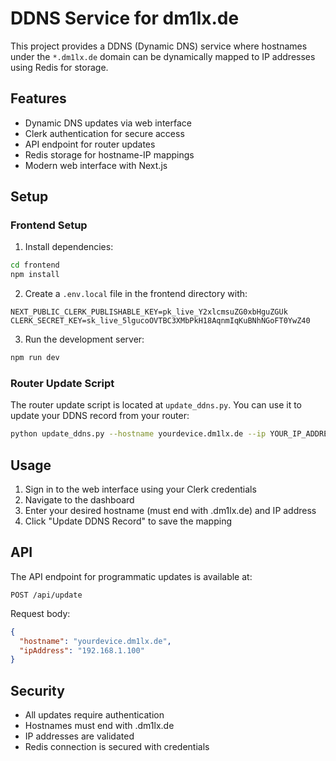 # DDNS Service for dm1lx.de

This project provides a DDNS (Dynamic DNS) service where hostnames under the `*.dm1lx.de` domain can be dynamically mapped to IP addresses using Redis for storage.

## Features

- Dynamic DNS updates via web interface
- Clerk authentication for secure access
- API endpoint for router updates
- Redis storage for hostname-IP mappings
- Modern web interface with Next.js

## Setup

### Frontend Setup

1. Install dependencies:
```bash
cd frontend
npm install
```

2. Create a `.env.local` file in the frontend directory with:
```
NEXT_PUBLIC_CLERK_PUBLISHABLE_KEY=pk_live_Y2xlcmsuZG0xbHguZGUk
CLERK_SECRET_KEY=sk_live_5lgucoOVTBC3XMbPkH18AqnmIqKuBNhNGoFT0YwZ40
```

3. Run the development server:
```bash
npm run dev
```

### Router Update Script

The router update script is located at `update_ddns.py`. You can use it to update your DDNS record from your router:

```bash
python update_ddns.py --hostname yourdevice.dm1lx.de --ip YOUR_IP_ADDRESS --api-key YOUR_API_KEY
```

## Usage

1. Sign in to the web interface using your Clerk credentials
2. Navigate to the dashboard
3. Enter your desired hostname (must end with .dm1lx.de) and IP address
4. Click "Update DDNS Record" to save the mapping

## API

The API endpoint for programmatic updates is available at:

`POST /api/update`

Request body:
```json
{
  "hostname": "yourdevice.dm1lx.de",
  "ipAddress": "192.168.1.100"
}
```

## Security

- All updates require authentication
- Hostnames must end with .dm1lx.de
- IP addresses are validated
- Redis connection is secured with credentials

